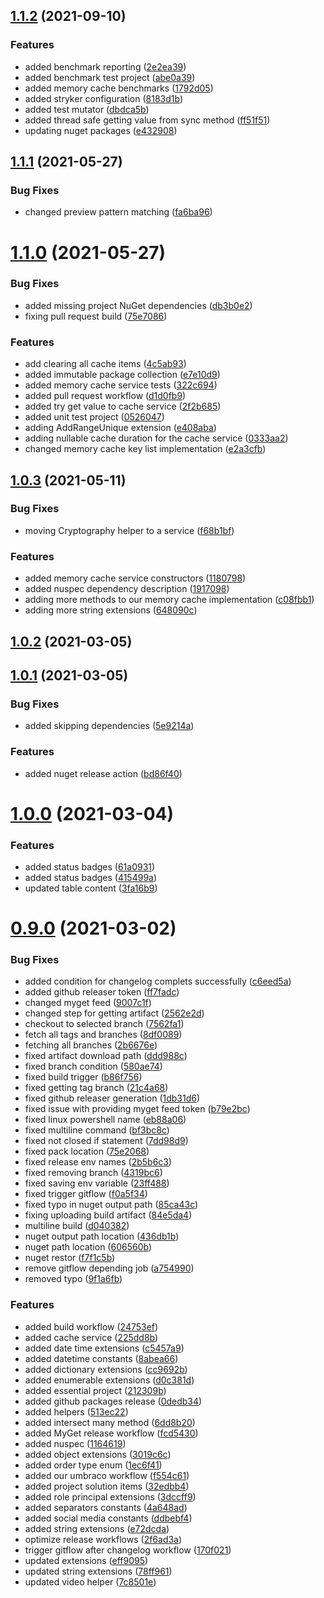 <a name="1.1.2"></a>
## [1.1.2](https://github.com/thecogworks/Cogworks.Essentials/compare/1.1.1...1.1.2) (2021-09-10)


### Features

* added benchmark reporting ([2e2ea39](https://github.com/thecogworks/Cogworks.Essentials/commit/2e2ea39))
* added benchmark test project ([abe0a39](https://github.com/thecogworks/Cogworks.Essentials/commit/abe0a39))
* added memory cache benchmarks ([1792d05](https://github.com/thecogworks/Cogworks.Essentials/commit/1792d05))
* added stryker configuration ([8183d1b](https://github.com/thecogworks/Cogworks.Essentials/commit/8183d1b))
* added test mutator ([dbdca5b](https://github.com/thecogworks/Cogworks.Essentials/commit/dbdca5b))
* added thread safe getting value from sync method ([ff51f51](https://github.com/thecogworks/Cogworks.Essentials/commit/ff51f51))
* updating nuget packages ([e432908](https://github.com/thecogworks/Cogworks.Essentials/commit/e432908))



<a name="1.1.1"></a>
## [1.1.1](https://github.com/thecogworks/Cogworks.Essentials/compare/1.1.0...1.1.1) (2021-05-27)


### Bug Fixes

* changed preview pattern matching ([fa6ba96](https://github.com/thecogworks/Cogworks.Essentials/commit/fa6ba96))



<a name="1.1.0"></a>
# [1.1.0](https://github.com/thecogworks/Cogworks.Essentials/compare/1.0.3...1.1.0) (2021-05-27)


### Bug Fixes

* added missing project NuGet dependencies ([db3b0e2](https://github.com/thecogworks/Cogworks.Essentials/commit/db3b0e2))
* fixing pull request build ([75e7086](https://github.com/thecogworks/Cogworks.Essentials/commit/75e7086))


### Features

* add clearing all cache items ([4c5ab93](https://github.com/thecogworks/Cogworks.Essentials/commit/4c5ab93))
* added immutable package collection ([e7e10d9](https://github.com/thecogworks/Cogworks.Essentials/commit/e7e10d9))
* added memory cache service tests ([322c694](https://github.com/thecogworks/Cogworks.Essentials/commit/322c694))
* added pull request workflow ([d1d0fb9](https://github.com/thecogworks/Cogworks.Essentials/commit/d1d0fb9))
* added try get value to cache service ([2f2b685](https://github.com/thecogworks/Cogworks.Essentials/commit/2f2b685))
* added unit test project ([0526047](https://github.com/thecogworks/Cogworks.Essentials/commit/0526047))
* adding AddRangeUnique extension ([e408aba](https://github.com/thecogworks/Cogworks.Essentials/commit/e408aba))
* adding nullable cache duration for the cache service ([0333aa2](https://github.com/thecogworks/Cogworks.Essentials/commit/0333aa2))
* changed memory cache key list implementation ([e2a3cfb](https://github.com/thecogworks/Cogworks.Essentials/commit/e2a3cfb))



<a name="1.0.3"></a>
## [1.0.3](https://github.com/thecogworks/Cogworks.Essentials/compare/1.0.2...1.0.3) (2021-05-11)


### Bug Fixes

* moving Cryptography helper to a service ([f68b1bf](https://github.com/thecogworks/Cogworks.Essentials/commit/f68b1bf))


### Features

* added memory cache service constructors ([1180798](https://github.com/thecogworks/Cogworks.Essentials/commit/1180798))
* added nuspec dependency description ([1917098](https://github.com/thecogworks/Cogworks.Essentials/commit/1917098))
* adding more methods to our memory cache implementation ([c08fbb1](https://github.com/thecogworks/Cogworks.Essentials/commit/c08fbb1))
* adding more string extensions ([648090c](https://github.com/thecogworks/Cogworks.Essentials/commit/648090c))



<a name="1.0.2"></a>
## [1.0.2](https://github.com/thecogworks/Cogworks.Essentials/compare/1.0.1...1.0.2) (2021-03-05)



<a name="1.0.1"></a>
## [1.0.1](https://github.com/thecogworks/Cogworks.Essentials/compare/1.0.0...1.0.1) (2021-03-05)


### Bug Fixes

* added skipping dependencies ([5e9214a](https://github.com/thecogworks/Cogworks.Essentials/commit/5e9214a))


### Features

* added nuget release action ([bd86f40](https://github.com/thecogworks/Cogworks.Essentials/commit/bd86f40))



<a name="1.0.0"></a>
# [1.0.0](https://github.com/thecogworks/Cogworks.Essentials/compare/0.9.0...1.0.0) (2021-03-04)


### Features

* added status badges ([61a0931](https://github.com/thecogworks/Cogworks.Essentials/commit/61a0931))
* added status badges ([415499a](https://github.com/thecogworks/Cogworks.Essentials/commit/415499a))
* updated table content ([3fa16b9](https://github.com/thecogworks/Cogworks.Essentials/commit/3fa16b9))



<a name="0.9.0"></a>
# [0.9.0](https://github.com/thecogworks/Cogworks.Essentials/compare/212309b...0.9.0) (2021-03-02)


### Bug Fixes

* added condition for changelog complets successfully ([c6eed5a](https://github.com/thecogworks/Cogworks.Essentials/commit/c6eed5a))
* added github releaser token ([ff7fadc](https://github.com/thecogworks/Cogworks.Essentials/commit/ff7fadc))
* changed myget feed ([9007c1f](https://github.com/thecogworks/Cogworks.Essentials/commit/9007c1f))
* changed step for getting artifact ([2562e2d](https://github.com/thecogworks/Cogworks.Essentials/commit/2562e2d))
* checkout to selected branch ([7562fa1](https://github.com/thecogworks/Cogworks.Essentials/commit/7562fa1))
* fetch all tags and branches ([8df0089](https://github.com/thecogworks/Cogworks.Essentials/commit/8df0089))
* fetching all branches ([2b6676e](https://github.com/thecogworks/Cogworks.Essentials/commit/2b6676e))
* fixed artifact download path ([ddd988c](https://github.com/thecogworks/Cogworks.Essentials/commit/ddd988c))
* fixed branch condition ([580ae74](https://github.com/thecogworks/Cogworks.Essentials/commit/580ae74))
* fixed build trigger ([b86f756](https://github.com/thecogworks/Cogworks.Essentials/commit/b86f756))
* fixed getting tag branch ([21c4a68](https://github.com/thecogworks/Cogworks.Essentials/commit/21c4a68))
* fixed github releaser generation ([1db31d6](https://github.com/thecogworks/Cogworks.Essentials/commit/1db31d6))
* fixed issue with providing myget feed token ([b79e2bc](https://github.com/thecogworks/Cogworks.Essentials/commit/b79e2bc))
* fixed linux powershell name ([eb88a06](https://github.com/thecogworks/Cogworks.Essentials/commit/eb88a06))
* fixed multiline command ([bf3bc8c](https://github.com/thecogworks/Cogworks.Essentials/commit/bf3bc8c))
* fixed not closed if statement ([7dd98d9](https://github.com/thecogworks/Cogworks.Essentials/commit/7dd98d9))
* fixed pack location ([75e2068](https://github.com/thecogworks/Cogworks.Essentials/commit/75e2068))
* fixed release env names ([2b5b6c3](https://github.com/thecogworks/Cogworks.Essentials/commit/2b5b6c3))
* fixed removing branch ([4319bc6](https://github.com/thecogworks/Cogworks.Essentials/commit/4319bc6))
* fixed saving env variable ([23ff488](https://github.com/thecogworks/Cogworks.Essentials/commit/23ff488))
* fixed trigger gitflow ([f0a5f34](https://github.com/thecogworks/Cogworks.Essentials/commit/f0a5f34))
* fixed typo in nuget output path ([85ca43c](https://github.com/thecogworks/Cogworks.Essentials/commit/85ca43c))
* fixing uploading build artifact ([84e5da4](https://github.com/thecogworks/Cogworks.Essentials/commit/84e5da4))
* multiline build ([d040382](https://github.com/thecogworks/Cogworks.Essentials/commit/d040382))
* nuget output path location ([436db1b](https://github.com/thecogworks/Cogworks.Essentials/commit/436db1b))
* nuget path location ([606560b](https://github.com/thecogworks/Cogworks.Essentials/commit/606560b))
* nuget restor ([f7f1c5b](https://github.com/thecogworks/Cogworks.Essentials/commit/f7f1c5b))
* remove gitflow depending job ([a754990](https://github.com/thecogworks/Cogworks.Essentials/commit/a754990))
* removed typo ([9f1a6fb](https://github.com/thecogworks/Cogworks.Essentials/commit/9f1a6fb))


### Features

* added build workflow ([24753ef](https://github.com/thecogworks/Cogworks.Essentials/commit/24753ef))
* added cache service ([225dd8b](https://github.com/thecogworks/Cogworks.Essentials/commit/225dd8b))
* added date time extensions ([c5457a9](https://github.com/thecogworks/Cogworks.Essentials/commit/c5457a9))
* added datetime constants ([8abea66](https://github.com/thecogworks/Cogworks.Essentials/commit/8abea66))
* added dictionary extensions ([cc9692b](https://github.com/thecogworks/Cogworks.Essentials/commit/cc9692b))
* added enumerable extensions ([d0c381d](https://github.com/thecogworks/Cogworks.Essentials/commit/d0c381d))
* added essential project ([212309b](https://github.com/thecogworks/Cogworks.Essentials/commit/212309b))
* added github packages release ([0dedb34](https://github.com/thecogworks/Cogworks.Essentials/commit/0dedb34))
* added helpers ([513ec22](https://github.com/thecogworks/Cogworks.Essentials/commit/513ec22))
* added intersect many method ([6dd8b20](https://github.com/thecogworks/Cogworks.Essentials/commit/6dd8b20))
* added MyGet release workflow ([fcd5430](https://github.com/thecogworks/Cogworks.Essentials/commit/fcd5430))
* added nuspec ([1164619](https://github.com/thecogworks/Cogworks.Essentials/commit/1164619))
* added object extensions ([3019c6c](https://github.com/thecogworks/Cogworks.Essentials/commit/3019c6c))
* added order type enum ([1ec6f41](https://github.com/thecogworks/Cogworks.Essentials/commit/1ec6f41))
* added our umbraco workflow ([f554c61](https://github.com/thecogworks/Cogworks.Essentials/commit/f554c61))
* added project solution items ([32edbb4](https://github.com/thecogworks/Cogworks.Essentials/commit/32edbb4))
* added role principal extensions ([3dccff9](https://github.com/thecogworks/Cogworks.Essentials/commit/3dccff9))
* added separators constants ([4a648ad](https://github.com/thecogworks/Cogworks.Essentials/commit/4a648ad))
* added social media constants ([ddbebf4](https://github.com/thecogworks/Cogworks.Essentials/commit/ddbebf4))
* added string extensions ([e72dcda](https://github.com/thecogworks/Cogworks.Essentials/commit/e72dcda))
* optimize release workflows ([2f6ad3a](https://github.com/thecogworks/Cogworks.Essentials/commit/2f6ad3a))
* trigger gitflow after changelog workflow ([170f021](https://github.com/thecogworks/Cogworks.Essentials/commit/170f021))
* updated extensions ([eff9095](https://github.com/thecogworks/Cogworks.Essentials/commit/eff9095))
* updated string extensions ([78ff961](https://github.com/thecogworks/Cogworks.Essentials/commit/78ff961))
* updated video helper ([7c8501e](https://github.com/thecogworks/Cogworks.Essentials/commit/7c8501e))



